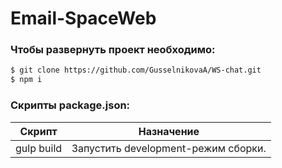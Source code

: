 # Email-SpaceWeb

###  Чтобы развернуть проект необходимо:
```sh
$ git clone https://github.com/GusselnikovaA/WS-chat.git
$ npm i
```

###  Скрипты package.json:

| Скрипт | Назначение |
| ------ | ------ |
| gulp build | Запустить development-режим сборки. |
